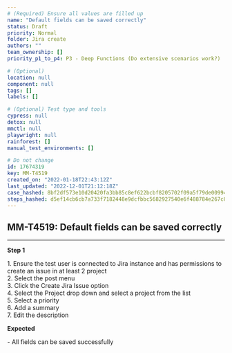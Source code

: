 ```yaml
---
# (Required) Ensure all values are filled up
name: "Default fields can be saved correctly"
status: Draft
priority: Normal
folder: Jira create
authors: ""
team_ownership: []
priority_p1_to_p4: P3 - Deep Functions (Do extensive scenarios work?)

# (Optional)
location: null
component: null
tags: []
labels: []

# (Optional) Test type and tools
cypress: null
detox: null
mmctl: null
playwright: null
rainforest: []
manual_test_environments: []

# Do not change
id: 17674319
key: MM-T4519
created_on: "2022-01-18T22:43:12Z"
last_updated: "2022-12-01T21:12:18Z"
case_hashed: 8bf2df573e10d20420fa3bb85c8ef622bcbf8205702f09a5f79de00994efcf88a6f5da970949327175ddb105bbe5326f
steps_hashed: d5ef14cb6cb7a733f7182448e9dcfbbc5682927540e6f488784e267c8588a2c1e3c4082160ca5ecc2334c255b0a73f04
---
```


<!-- (Auto-generated) Based on frontmatter's "key" and "name" -->

## MM-T4519: Default fields can be saved correctly

---

**Step 1**

1\. Ensure the test user is connected to Jira instance and has permissions to create an issue in at least 2 project\
2\. Select the post menu\
3\. Click the Create Jira Issue option\
4\. Select the Project drop down and select a project from the list\
5\. Select a priority\
6\. Add a summary\
7\. Edit the description

**Expected**

\- All fields can be saved successfully

